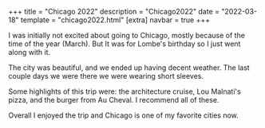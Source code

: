 +++
title = "Chicago 2022"
description = "Chicago2022"
date = "2022-03-18"
template = "chicago2022.html"
[extra]
navbar = true
+++

I was initially not excited about going to Chicago, mostly because of the time of the year (March).  But It was for Lombe's birthday so I just went along with it.  

The city was beautiful, and we ended up having decent weather.  The last couple days we were there we were wearing short sleeves.  

Some highlights of this trip were: the architecture cruise, Lou Malnati's pizza, and the burger from Au Cheval.  I recommend all of these.  

Overall I enjoyed the trip and Chicago is one of my favorite cities now.  
